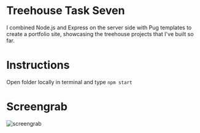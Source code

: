 # Treehouse Task Seven

I combined Node.js and Express on the server side with Pug templates to create a portfolio site, showcasing the treehouse projects that I've built so far.

# Instructions

Open folder locally in terminal and type `npm start`

# Screengrab

![screengrab](https://repository-images.githubusercontent.com/160225919/4055f200-7295-11eb-8c16-fef9b11d39fb)
